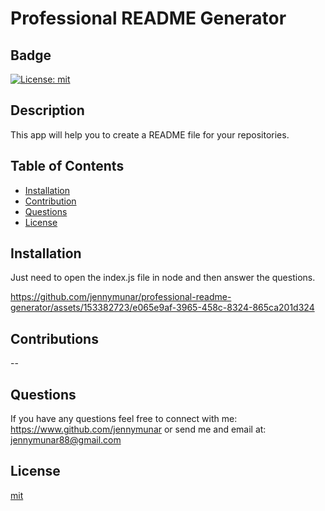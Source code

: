 # Professional README Generator
## Badge
[![License: mit](https://img.shields.io/badge/License-MIT-yellow.svg)](https://opensource.org/license/mit)
 
## Description

This app will help you to create a README file for your repositories.
    
## Table of Contents
- [Installation](#installation)
- [Contribution](#contribution)
- [Questions](#questions)
- [License](#license)    

## Installation
    
Just need to open the index.js file in node and then answer the questions.

https://github.com/jennymunar/professional-readme-generator/assets/153382723/e065e9af-3965-458c-8324-865ca201d324


## Contributions
    
--
    
## Questions
    
If you have any questions feel free to connect with me: https://www.github.com/jennymunar or send me and email at: jennymunar88@gmail.com

## License
[mit](https://opensource.org/license/mit) 
 
